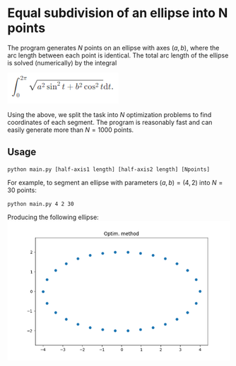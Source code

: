 # Equal subdivision of an ellipse into N points
The program generates $N$ points on an ellipse with axes $(a, b)$, where the arc length between each point is identical.
The total arc length of the ellipse is solved (numerically) by the integral

![image](arc_length_formula.png)

Using the above, we split the task into $N$ optimization problems to find coordinates of each segment.
The program is reasonably fast and can easily generate more than $N = 1000$ points.


## Usage

```
python main.py [half-axis1 length] [half-axis2 length] [Npoints]
```

For example, to segment an ellipse with parameters $(a, b) = (4, 2)$ into $N = 30$ points:
```
python main.py 4 2 30
```

Producing the following ellipse:
![image](ellipse.png)

